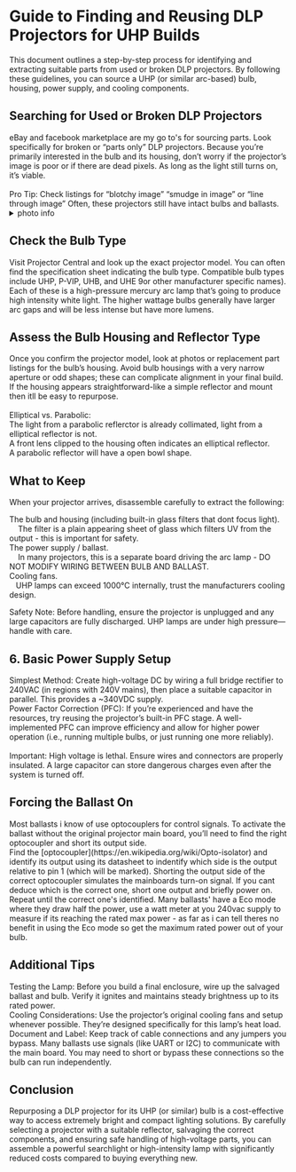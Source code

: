 <h1>Guide to Finding and Reusing DLP Projectors for UHP Builds</h1>

This document outlines a step-by-step process for identifying and extracting suitable parts from used or broken DLP projectors. By following these guidelines, you can source a UHP (or similar arc-based) bulb, housing, power supply, and cooling components.

<h2>Searching for Used or Broken DLP Projectors</h2>
eBay and facebook marketplace are my go to's for sourcing parts. Look specifically for broken or “parts only” DLP projectors. Because you’re primarily interested in the bulb and its housing, don’t worry if the projector’s image is poor or if there are dead pixels. As long as the light still turns on, it’s viable.<br />
<br />
Pro Tip: Check listings for “blotchy image” “smudge in image” or “line through image” Often, these projectors still have intact bulbs and ballasts.

<details> <summary>photo info</summary> 1. a typical listing on ebay showing “for repair or parts” <br /> 2. the state of the projector doesn’t matter as long as it can power on and produce some light </details>

<h2>Check the Bulb Type</h2>

Visit Projector Central and look up the exact projector model. You can often find the specification sheet indicating the bulb type.
Compatible bulb types include UHP, P-VIP, UHB, and UHE 9or other manufacturer specific names). Each of these is a high-pressure mercury arc lamp that’s going to produce high intensity white light. The higher wattage bulbs generally have larger arc gaps and will be less intense but have more lumens.

<h2>Assess the Bulb Housing and Reflector Type</h2>

Once you confirm the projector model, look at photos or replacement part listings for the bulb’s housing.
Avoid bulb housings with a very narrow aperture or odd shapes; these can complicate alignment in your final build.
If the housing appears straightforward-like a simple reflector and mount then itll be easy to repurpose.<br />
<br />
Elliptical vs. Parabolic: <br />
  The light from a parabolic reflerctor is already collimated, light from a elliptical reflector is not.<br />
  A front lens clipped to the housing often indicates an elliptical reflector.<br />
  A parabolic reflector will have a open bowl shape.<br />
 

<h2>What to Keep</h2>
When your projector arrives, disassemble carefully to extract the following:<br />

The bulb and housing (including built-in glass filters that dont focus light). <br />
&nbsp; &nbsp; The filter is a plain appearing sheet of glass which filters UV from the output - this is important for safety.<br />
The power supply / ballast.<br />
&nbsp; &nbsp; In many projectors, this is a separate board driving the arc lamp - DO NOT MODIFY WIRING BETWEEN BULB AND BALLAST.<br />
Cooling fans.<br />
&nbsp; &nbsp;UHP lamps can exceed 1000°C internally, trust the manufacturers cooling design.<br />

Safety Note: Before handling, ensure the projector is unplugged and any large capacitors are fully discharged. UHP lamps are under high pressure—handle with care.

<h2>6. Basic Power Supply Setup</h2>

Simplest Method: Create high-voltage DC by wiring a full bridge rectifier to 240VAC (in regions with 240V mains), then place a suitable capacitor in parallel. This provides a ~340VDC supply. <br />
Power Factor Correction (PFC): If you’re experienced and have the resources, try reusing the projector’s built-in PFC stage. A well-implemented PFC can improve efficiency and allow for higher power operation (i.e., running multiple bulbs, or just running one more reliably).<br />
<br />
Important: High voltage is lethal. Ensure wires and connectors are properly insulated. A large capacitor can store dangerous charges even after the system is turned off.

<h2>Forcing the Ballast On</h2>
Most ballasts i know of use optocouplers for control signals. To activate the ballast without the original projector main board, you’ll need to find the right optocoupler and short its output side. <br />
Find the [optocoupler](https://en.wikipedia.org/wiki/Opto-isolator) and identify its output using its datasheet to indentify which side is the output relative to pin 1 (which will be marked). Shorting the output side of the correct optocoupler simulates the mainboards turn-on signal. If you cant deduce which is the correct one, short one output and briefly power on. Repeat until the correct one's identified. Many ballasts' have a Eco mode where they draw half the power, use a watt meter at you 240vac supply to measure if its reaching the rated max power - as far as i can tell theres no benefit in using the Eco mode so get the maximum rated power out of your bulb.

<h2>Additional Tips</h2>

Testing the Lamp: Before you build a final enclosure, wire up the salvaged ballast and bulb. Verify it ignites and maintains steady brightness up to its rated power. <br />
Cooling Considerations: Use the projector’s original cooling fans and setup whenever possible. They’re designed specifically for this lamp’s heat load. <br />
Document and Label: Keep track of cable connections and any jumpers you bypass. Many ballasts use signals (like UART or I2C) to communicate with the main board. You may need to short or bypass these connections so the bulb can run independently. <br />

<h2>Conclusion</h2>

Repurposing a DLP projector for its UHP (or similar) bulb is a cost-effective way to access extremely bright and compact lighting solutions. By carefully selecting a projector with a suitable reflector, salvaging the correct components, and ensuring safe handling of high-voltage parts, you can assemble a powerful searchlight or high-intensity lamp with significantly reduced costs compared to buying everything new.
